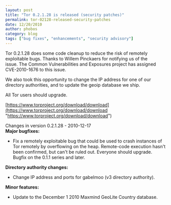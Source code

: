 ```yaml
---
layout: post
title: "Tor 0.2.1.28 is released (security patches)"
permalink: tor-02128-released-security-patches
date: 12/20/2010
author: phobos
category: blog
tags: ["bug fixes", "enhancements", "security advisory"]
---
```


Tor 0.2.1.28 does some code cleanup to reduce the risk of remotely  
exploitable bugs. Thanks to Willem Pinckaers for notifying us of the  
issue. The Common Vulnerabilities and Exposures project has assigned  
CVE-2010-1676 to this issue.

We also took this opportunity to change the IP address for one of our  
directory authorities, and to update the geoip database we ship.

All Tor users should upgrade.

[https://www.torproject.org/download/download](https://www.torproject.org/download/download "https://www.torproject.org/download/download")

Changes in version 0.2.1.28 - 2010-12-17  
**Major bugfixes:**

- Fix a remotely exploitable bug that could be used to crash instances of Tor remotely by overflowing on the heap. Remote-code execution hasn't been confirmed, but can't be ruled out. Everyone should upgrade. Bugfix on the 0.1.1 series and later.

**Directory authority changes:**

- Change IP address and ports for gabelmoo (v3 directory authority).

**Minor features:**

- Update to the December 1 2010 Maxmind GeoLite Country database.

